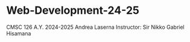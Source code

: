 # Web-Development-24-25
CMSC 126 A.Y. 2024-2025
Andrea Laserna
Instructor: Sir Nikko Gabriel Hisamana
